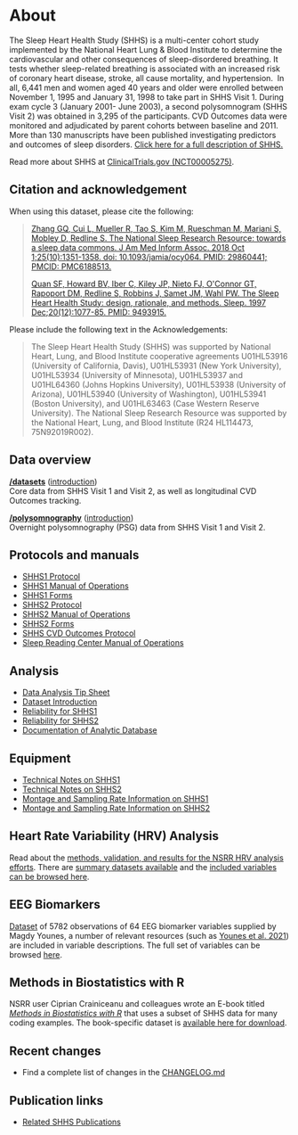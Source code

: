 # About

The Sleep Heart Health Study (SHHS) is a multi-center cohort study implemented by the National Heart Lung & Blood Institute to determine the cardiovascular and other consequences of sleep-disordered breathing. It tests whether sleep-related breathing is associated with an increased risk of coronary heart disease, stroke, all cause mortality, and hypertension.  In all, 6,441 men and women aged 40 years and older were enrolled between November 1, 1995 and January 31, 1998 to take part in SHHS Visit 1. During exam cycle 3 (January 2001- June 2003), a second polysomnogram (SHHS Visit 2) was obtained in 3,295 of the participants. CVD Outcomes data were monitored and adjudicated by parent cohorts between baseline and 2011. More than 130 manuscripts have been published investigating predictors and outcomes of sleep disorders. [Click here for a full description of SHHS.](:pages_path:/full-description.md)

Read more about SHHS at [ClinicalTrials.gov (NCT00005275)](http://clinicaltrials.gov/ct2/show/NCT00005275).

## Citation and acknowledgement

When using this dataset, please cite the following:

> [Zhang GQ, Cui L, Mueller R, Tao S, Kim M, Rueschman M, Mariani S, Mobley D, Redline S. The National Sleep Research Resource: towards a sleep data commons. J Am Med Inform Assoc. 2018 Oct 1;25(10):1351-1358. doi: 10.1093/jamia/ocy064. PMID: 29860441; PMCID: PMC6188513.](https://pubmed.ncbi.nlm.nih.gov/29860441/)
>
> [Quan SF, Howard BV, Iber C, Kiley JP, Nieto FJ, O'Connor GT, Rapoport DM, Redline S, Robbins J, Samet JM, Wahl PW. The Sleep Heart Health Study: design, rationale, and methods. Sleep. 1997 Dec;20(12):1077-85. PMID: 9493915.](https://pubmed.ncbi.nlm.nih.gov/9493915/)

Please include the following text in the Acknowledgements:

> The Sleep Heart Health Study (SHHS) was supported by National Heart, Lung, and Blood Institute cooperative agreements U01HL53916 (University of California, Davis), U01HL53931 (New York University), U01HL53934 (University of Minnesota), U01HL53937 and U01HL64360 (Johns Hopkins University), U01HL53938 (University of Arizona), U01HL53940 (University of Washington), U01HL53941 (Boston University), and U01HL63463 (Case Western Reserve University). The National Sleep Research Resource was supported by the National Heart, Lung, and Blood Institute (R24 HL114473, 75N92019R002).

## Data overview

**[/datasets](:files_path:/datasets)** ([introduction](:pages_path:/04-dataset-introduction.md)) <br/> Core data from SHHS Visit 1 and Visit 2, as well as longitudinal CVD Outcomes tracking.

**[/polysomnography](:files_path:/polysomnography)** ([introduction](:pages_path:/05-polysomnography-introduction.md))<br/> Overnight polysomnography (PSG) data from SHHS Visit 1 and Visit 2.

## Protocols and manuals

- [SHHS1 Protocol](:files_path:/documentation?f=SHHS1_Protocol.pdf)
- [SHHS1 Manual of Operations](:files_path:/documentation?f=SHHS1_Manual_of_Operations.pdf)
- [SHHS1 Forms](:files_path:/forms/shhs1)
- [SHHS2 Protocol](:files_path:/documentation?f=SHHS2_Protocol.pdf)
- [SHHS2 Manual of Operations](:files_path:/documentation?f=SHHS2_Manual_of_Operations.pdf)
- [SHHS2 Forms](:files_path:/forms/shhs2)
- [SHHS CVD Outcomes Protocol](:files_path:/documentation?f=SHHS_CVD_Outcomes_Protocol.pdf)
- [Sleep Reading Center Manual of Operations](:pages_path:/mop/6-00-mop-toc.md)

## Analysis

- [Data Analysis Tip Sheet](:pages_path:/03-data-analysis-tip-sheet.md)
- [Dataset Introduction](:pages_path:/04-dataset-introduction.md)
- [Reliability for SHHS1](:pages_path:/06-reliability-shhs1.md)
- [Reliability for SHHS2](:pages_path:/07-reliability-shhs2.md)
- [Documentation of Analytic Database](:files_path:/documentation?f=SHHS_Documentation_of_Analytic_Database.pdf)

## Equipment

- [Technical Notes on SHHS1](:pages_path:/08-equipment-shhs1.md)
- [Technical Notes on SHHS2](:pages_path:/09-equipment-shhs2.md)
- [Montage and Sampling Rate Information on SHHS1](:pages_path:/10-montage-and-sampling-rate-information-shhs1.md)
- [Montage and Sampling Rate Information on SHHS2](:pages_path:/11-montage-and-sampling-rate-information-shhs2.md)

## Heart Rate Variability (HRV) Analysis

Read about the [methods, validation, and results for the NSRR HRV analysis efforts](:pages_path:/13-hrv-analysis.md). There are [summary datasets available](:files_path:/datasets/hrv-analysis) and the [included variables can be browsed here](https://www.sleepdata.org/datasets/shhs/variables?folder=HRV+Analysis).

## EEG Biomarkers

[Dataset](https://sleepdata.org/datasets/shhs/files/datasets/hrv-analysis) of 5782 observations of 64 EEG biomarker variables supplied by Magdy Younes, a number of relevant resources (such as [Younes et al. 2021](https://pubmed.ncbi.nlm.nih.gov/34156473/)) are included in variable descriptions. The full set of variables can be browsed [here](https://sleepdata.org/datasets/shhs/variables?search=eeg_shhs).

## Methods in Biostatistics with R

NSRR user Ciprian Crainiceanu and colleagues wrote an E-book titled [*Methods in Biostatistics with R*](https://leanpub.com/biostatmethods) that uses a subset of SHHS data for many coding examples. The book-specific dataset is [available here for download](:files_path:/biostatistics-with-r).

## Recent changes

- Find a complete list of changes in the [CHANGELOG.md](:pages_path:/CHANGELOG.md)

## Publication links

- [Related SHHS Publications](:pages_path:/PUBLICATIONS.md)
